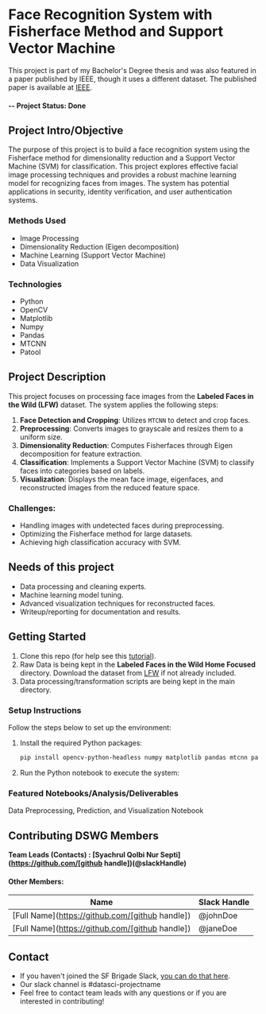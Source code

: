 # Face Recognition System with Fisherface Method and Support Vector Machine
This project is part of my Bachelor's Degree thesis and was also featured in a paper published by IEEE, though it uses a different dataset. The published paper is available at [IEEE](https://ieeexplore.ieee.org/document/9689738).

#### -- Project Status: Done

## Project Intro/Objective
The purpose of this project is to build a face recognition system using the Fisherface method for dimensionality reduction and a Support Vector Machine (SVM) for classification. This project explores effective facial image processing techniques and provides a robust machine learning model for recognizing faces from images. The system has potential applications in security, identity verification, and user authentication systems.

### Methods Used
* Image Processing
* Dimensionality Reduction (Eigen decomposition)
* Machine Learning (Support Vector Machine)
* Data Visualization

### Technologies
* Python
* OpenCV
* Matplotlib
* Numpy
* Pandas
* MTCNN
* Patool

## Project Description
This project focuses on processing face images from the **Labeled Faces in the Wild (LFW)** dataset. The system applies the following steps:
1. **Face Detection and Cropping**: Utilizes `MTCNN` to detect and crop faces.
2. **Preprocessing**: Converts images to grayscale and resizes them to a uniform size.
3. **Dimensionality Reduction**: Computes Fisherfaces through Eigen decomposition for feature extraction.
4. **Classification**: Implements a Support Vector Machine (SVM) to classify faces into categories based on labels.
5. **Visualization**: Displays the mean face image, eigenfaces, and reconstructed images from the reduced feature space.

### Challenges:
- Handling images with undetected faces during preprocessing.
- Optimizing the Fisherface method for large datasets.
- Achieving high classification accuracy with SVM.

## Needs of this project
- Data processing and cleaning experts.
- Machine learning model tuning.
- Advanced visualization techniques for reconstructed faces.
- Writeup/reporting for documentation and results.

## Getting Started

1. Clone this repo (for help see this [tutorial](https://help.github.com/articles/cloning-a-repository/)).
2. Raw Data is being kept in the **Labeled Faces in the Wild Home Focused** directory. Download the dataset from [LFW](http://vis-www.cs.umass.edu/lfw/) if not already included.
3. Data processing/transformation scripts are being kept in the main directory.

### Setup Instructions
Follow the steps below to set up the environment:
1. Install the required Python packages:
   ```bash
   pip install opencv-python-headless numpy matplotlib pandas mtcnn patool
2. Run the Python notebook to execute the system:

### Featured Notebooks/Analysis/Deliverables
Data Preprocessing, Prediction, and Visualization Notebook

## Contributing DSWG Members

**Team Leads (Contacts) : [Syachrul Qolbi Nur Septi](https://github.com/[github handle])(@slackHandle)**

#### Other Members:

|Name     |  Slack Handle   | 
|---------|-----------------|
|[Full Name](https://github.com/[github handle])| @johnDoe        |
|[Full Name](https://github.com/[github handle]) |     @janeDoe    |

## Contact
* If you haven't joined the SF Brigade Slack, [you can do that here](http://c4sf.me/slack).  
* Our slack channel is #datasci-projectname
* Feel free to contact team leads with any questions or if you are interested in contributing!
